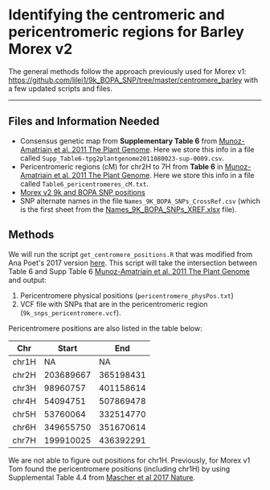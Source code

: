 # Identifying the centromeric and pericentromeric regions for Barley Morex v2

The general methods follow the approach previously used for Morex v1: https://github.com/lilei1/9k_BOPA_SNP/tree/master/centromere_barley with a few updated scripts and files.

---

## Files and Information Needed

- Consensus genetic map from **Supplementary Table 6** from [Munoz-Amatriain et al. 2011 The Plant Genome](https://doi.org/10.3835/plantgenome2011.08.0023). Here we store this info in a file called `Supp_Table6-tpg2plantgenome2011080023-sup-0009.csv`.
- Pericentromeric regions (cM) for chr2H to 7H from **Table 6** in [Munoz-Amatriain et al. 2011 The Plant Genome](https://doi.org/10.3835/plantgenome2011.08.0023). Here we store this info in a file called `Table6_pericentromeres_cM.txt`.
- [Morex v2 9k and BOPA SNP positions](https://github.com/MorrellLAB/morex_reference/blob/master/morex_v2/50k_9k_BOPA_SNP/9k_morex_v2_idt90.vcf)
- SNP alternate names in the file `Names_9K_BOPA_SNPs_CrossRef.csv` (which is the first sheet from the [Names_9K_BOPA_SNPs_XREF.xlsx](https://github.com/lilei1/9k_BOPA_SNP/blob/master/centromere_barley/Names_9K_BOPA_SNPs_XREF.xlsx) file).

## Methods

We will run the script `get_centromere_positions.R` that was modified from Ana Poet's 2017 version [here](https://github.com/lilei1/9k_BOPA_SNP/blob/master/script/PositionCentromeres.R). This script will take the intersection between Table 6 and Supp Table 6 [Munoz-Amatriain et al. 2011 The Plant Genome](https://doi.org/10.3835/plantgenome2011.08.0023) and output:

1. Pericentromere physical positions (`pericentromere_physPos.txt`)
2. VCF file with SNPs that are in the pericentromeric region (`9k_snps_pericentromere.vcf`).

Pericentromere positions are also listed in the table below:

| Chr | Start | End |
| --- | ----- | --- |
| chr1H | NA | NA |
| chr2H | 203689667 | 365198431 |
| chr3H | 98960757 | 401158614 |
| chr4H | 54094751 | 507869478 |
| chr5H | 53760064 | 332514770 |
| chr6H | 349655750 | 351670614 |
| chr7H | 199910025 | 436392291 |

We are not able to figure out positions for chr1H. Previously, for Morex v1 Tom found the pericentromere positions (including chr1H) by using Supplemental Table 4.4 from [Mascher et al 2017 Nature](https://www.nature.com/articles/nature22043).
